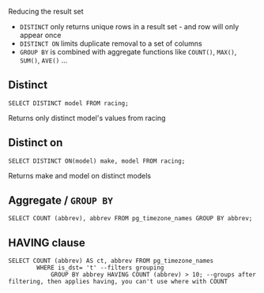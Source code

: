 Reducing the result set
- `DISTINCT` only returns unique rows in a result set - and row will only appear once
- `DISTINCT ON` limits duplicate removal to a set of columns
- `GROUP BY` is combined with aggregate functions like `COUNT()`, `MAX()`, `SUM()`, `AVE()` ...
## Distinct
```postgresql
SELECT DISTINCT model FROM racing;
```
Returns only distinct model's values from racing
## Distinct on
```postgresql
SELECT DISTINCT ON(model) make, model FROM racing;
```
Returns make and model on distinct models
## Aggregate / `GROUP BY`
```postgresql
SELECT COUNT (abbrev), abbrev FROM pg_timezone_names GROUP BY abbrev;
```
## HAVING clause
```postgresql
SELECT COUNT (abbrev) AS ct, abbrev FROM pg_timezone_names 
		WHERE is_dst= 't' --filters grouping
			GROUP BY abbrey HAVING COUNT (abbrev) > 10; --groups after filtering, then applies having, you can't use where with COUNT
```
